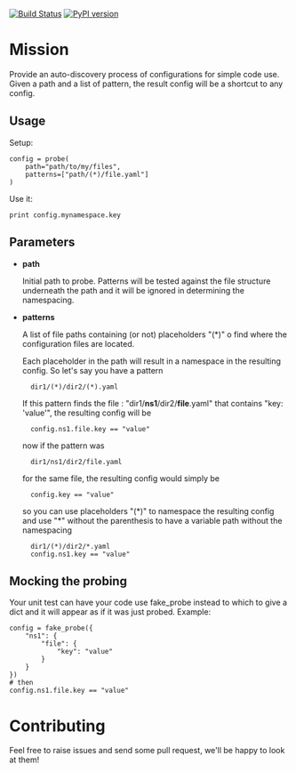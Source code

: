 [![Build Status](https://travis-ci.org/internap/python-config-probe.svg?branch=master)](https://travis-ci.org/internap/python-config-probe)
[![PyPI version](https://badge.fury.io/py/python-config-probe.svg)](http://badge.fury.io/py/python-config-probe)


Mission
=======

Provide an auto-discovery process of configurations for simple code use. Given a path and a list of pattern,
the result config will be a shortcut to any config.

## Usage

Setup:

    config = probe(
        path="path/to/my/files",
        patterns=["path/(*)/file.yaml"]
    )

Use it:

    print config.mynamespace.key

## Parameters

- **path**

    Initial path to probe.  Patterns will be tested against the file structure underneath the path
    and it will be ignored in determining the namespacing.

- **patterns**

    A list of file paths containing (or not) placeholders "(\*)" o find where the configuration files are located.

    Each placeholder in the path will result in a namespace in the resulting config.  So let's say you have a pattern

        dir1/(*)/dir2/(*).yaml

    If this pattern finds the file : "dir1/**ns1**/dir2/**file**.yaml" that contains "key: 'value'", the resulting
    config will be

        config.ns1.file.key == "value"

    now if the pattern was

        dir1/ns1/dir2/file.yaml

    for the same file, the resulting config would simply be

        config.key == "value"

    so you can use placeholders "(\*)" to namespace the resulting config and use "\*" without the parenthesis
    to have a variable path without the namespacing

        dir1/(*)/dir2/*.yaml
        config.ns1.key == "value"

## Mocking the probing

Your unit test can have your code use fake_probe instead to which to give a dict and it will appear as if it
was just probed. Example:

    config = fake_probe({
        "ns1": {
            "file": {
                "key": "value"
            }
        }
    })
    # then
    config.ns1.file.key == "value"

Contributing
============

Feel free to raise issues and send some pull request, we'll be happy to look at them!
